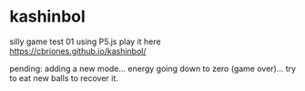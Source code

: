 # kashinbol
silly game test 01 using P5.js
play it here https://cbriones.github.io/kashinbol/

pending:
      adding a new mode... energy going down to zero (game over)... try to eat new balls to recover it.
